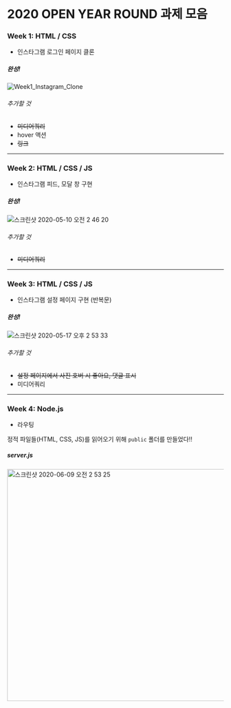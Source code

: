 # 2020 OPEN YEAR ROUND 과제 모음


### Week 1: HTML / CSS

* 인스타그램 로그인 페이지 클론

##### 완성!
![Week1_Instagram_Clone](https://user-images.githubusercontent.com/60615552/80449240-86824380-8959-11ea-9e7d-010a718606a7.jpg)

###### 추가할 것
* ~~미디어쿼리~~
* hover 액션
* ~~링크~~

*****************************************************************************

### Week 2: HTML / CSS / JS

* 인스타그램 피드, 모달 창 구현

##### 완성!
![스크린샷 2020-05-10 오전 2 46 20](https://user-images.githubusercontent.com/60615552/81481096-898a0780-9268-11ea-858e-5b255ef12283.jpg)

###### 추가할 것
* ~~미디어쿼리~~

*****************************************************************************

### Week 3: HTML / CSS / JS

* 인스타그램 설정 페이지 구현 (반복문)

##### 완성!
![스크린샷 2020-05-17 오후 2 53 33](https://user-images.githubusercontent.com/60615552/82136944-40c8e480-984e-11ea-9e7e-64acf7528d9c.jpg)

###### 추가할 것
* ~~설정 페이지에서 사진 호버 시 좋아요, 댓글 표시~~
* 미디어쿼리


*****************************************************************************

### Week 4: Node.js

* 라우팅

정적 파일들(HTML, CSS, JS)를 읽어오기 위해 `public` 폴더를 만들었다!!

##### server.js
<img width="539" alt="스크린샷 2020-06-09 오전 2 53 25" src="https://user-images.githubusercontent.com/60615552/84063792-93845f00-a9fc-11ea-926a-012bd482b133.png">


